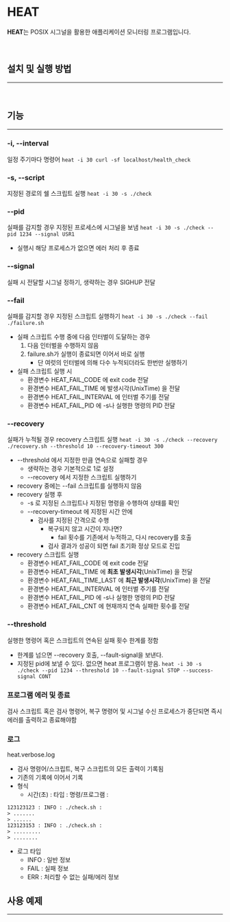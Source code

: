 # HEAT

**HEAT**는 POSIX 시그널을 활용한 애플리케이션 모니터링 프로그램입니다.

<br/>

## 설치 및 실행 방법

---

<br/>

## 기능

---

### -i, --interval

일정 주기마다 명령어
`heat -i 30 curl -sf localhost/health_check`

### -s, --script

지정된 경로의 쉘 스크립트 실행
`heat -i 30 -s ./check`

### --pid

실패를 감지할 경우 지정된 프로세스에 시그널을 보냄
`heat -i 30 -s ./check --pid 1234 --signal USR1`

- 실행시 해당 프로세스가 없으면 에러 처리 후 종료

### --signal

실패 시 전달할 시그널 정하기, 생략하는 경우 SIGHUP 전달

### --fail

실패를 감지할 경우 지정된 스크립트 실행하기
`heat -i 30 -s ./check --fail ./failure.sh`

- 실패 스크립트 수행 중에 다음 인터벌이 도달하는 경우
  1.  다음 인터벌을 수행하지 않음
  2.  failure.sh가 실행이 종료되면 이어서 바로 실행
      - 단 여럿의 인터벌에 의해 다수 누적되더라도 한번만 실행하기
- 실패 스크립트 실행 시
  - 환경변수 HEAT_FAIL_CODE 에 exit code 전달
  - 환경변수 HEAT_FAIL_TIME 에 발생시각(UnixTime) 을 전달
  - 환경변수 HEAT_FAIL_INTERVAL 에 인터벌 주기를 전달
  - 환경변수 HEAT_FAIL_PID 에 -s나 실행한 명령의 PID 전달

### --recovery

실패가 누적될 경우 recovery 스크립트 실행
`heat -i 30 -s ./check --recovery ./recovery.sh --threshold 10 --recovery-timeout 300`

- --threshold 에서 지정한 만큼 연속으로 실패할 경우
  - 생략하는 경우 기본적으로 1로 설정
  - --recovery 에서 지정한 스크립트 실행하기
- recovery 중에는 --fail 스크립트를 실행하지 않음
- recovery 실행 후
  - -s 로 지정된 스크립트나 지정된 명령을 수행하여 상태를 확인
  - --recovery-timeout 에 지정된 시간 안에
    - 검사를 지정된 간격으로 수행
      - 복구되지 않고 시간이 지나면?
        - fail 횟수를 기존에서 누적하고, 다시 recovery를 호출
      - 검사 결과가 성공이 되면 fail 초기화 정상 모드로 진입
- recovery 스크립트 실행
  - 환경변수 HEAT_FAIL_CODE 에 exit code 전달
  - 환경변수 HEAT_FAIL_TIME 에 **최초 발생시각**(UnixTime) 을 전달
  - 환경변수 HEAT_FAIL_TIME_LAST 에 **최근 발생시각**(UnixTime) 을 전달
  - 환경변수 HEAT_FAIL_INTERVAL 에 인터벌 주기를 전달
  - 환경변수 HEAT_FAIL_PID 에 -s나 실행한 명령의 PID 전달
  - 환경변수 HEAT_FAIL_CNT 에 현재까지 연속 실패한 횟수를 전달

### --threshold

실행한 명령어 혹은 스크립트의 연속된 실패 횟수 한계를 정함

- 한계를 넘으면 --recovery 호출, --fault-signal을 보낸다.
- 지정된 pid에 보낼 수 있다. 없으면 heat 프로그램이 받음.
  `heat -i 30 -s ./check --pid 1234 --threshold 10 --fault-signal STOP --success-signal CONT`

### 프로그램 에러 및 종료

검사 스크립트 혹은 검사 명령어, 복구 명령어 및 시그널 수신 프로세스가 중단되면
즉시 에러를 출력하고 종료해야함

### 로그

heat.verbose.log

- 검사 명령어/스크립트, 복구 스크립트의 모든 출력이 기록됨
- 기존의 기록에 이어서 기록
- 형식
  - 시간(초) : 타입 : 명령/프로그램 :

```log
123123123 : INFO : ./check.sh :
> .......
> ......
123123153 : INFO : ./check.sh :
> .........
> ........
```

- 로그 타입
  - INFO : 일반 정보
  - FAIL : 실패 정보
  - ERR : 처리할 수 없는 실패/에러 정보

## 사용 예제

---
